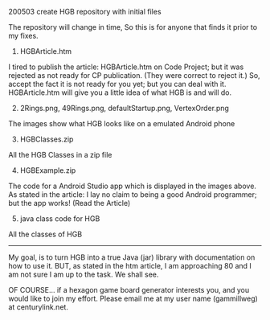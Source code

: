 200503 create HGB repository with initial files

The repository will change in time, So this is for anyone that finds it
prior to my fixes.

1) HGBArticle.htm

I tired to publish the article: HGBArticle.htm on Code Project; but it
was rejected as not ready for CP publication. (They were
correct to reject it.)  So, accept the fact it is not ready for you
yet; but you can deal with it.  HGBArticle.htm will give you a little
idea of what HGB is and will do.

2) 2Rings.png, 49Rings.png, defaultStartup.png, VertexOrder.png

The images show what HGB looks like on a emulated Android phone

3) HGBClasses.zip

All the HGB Classes in a zip file

4) HGBExample.zip

The code for a Android Studio app which is displayed in the images
above.  As stated in the article: I lay no claim to being a good
Android programmer; but the app works!  (Read the Article)

5) java class code for HGB

All the classes of HGB

------------------------------------------------

My goal, is to turn HGB into a true Java (jar) library with documentation
on how to use it.  BUT, as stated in the htm article, I am approaching 80
and I am not sure I am up to the task.  We shall see.

OF COURSE... if a hexagon game board generator interests you, and you
would like to join my effort.  Please email me at my user name (gammillweg)
at centurylink.net.
